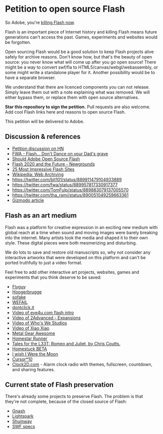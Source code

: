 # Petition to open source Flash

So Adobe, you're [killing Flash now](https://blogs.adobe.com/conversations/2017/07/adobe-flash-update.html).

Flash is an important piece of Internet history and killing Flash means future generations can't access the past. Games, experiments and websites would be forgotten.

Open sourcing Flash would be a good solution to keep Flash projects alive safely for archive reasons. Don't know how, but that's the beauty of open source: you never know what will come up after you go open source! There might be a way to convert swf/fla to HTML5/canvas/webgl/webassembly, or some might write a standalone player for it. Another possibility would be to have a separate browser.

We understand that there are licenced components you can not release. Simply leave them out with a note explaining what was removed. We will either bypass them, or replace them with open source alternatives.

__Star this repository to sign the petition.__ Pull requests are also welcome. Add cool Flash links here and reasons to open source Flash.

This petition will be delivered to Adobe.

## Discussion & references
- [Petition discussion on HN](https://news.ycombinator.com/item?id=14859740)
- [FWA - Flash... Don't Dance on your Dad's grave](https://medium.com/@fwa/flash-don-t-dance-on-your-dad-s-grave-f99287f175d)
- [Should Adobe Open Source Flash](https://gitgalaxy.com/should-adobe-open-source-flash/)
- [Flash 2020 and the Future - Newgrounds](http://www.newgrounds.com/bbs/topic/1424896)
- [25 Most Impressive Flash Sites](http://www.beautifullife.info/web-design/25-most-impressive-flash-sites/)
- [Wikipedia: Web Archiving](https://en.wikipedia.org/wiki/Web_archiving)
- https://twitter.com/bit101/status/889911479104933889
- https://twitter.com/fwa/status/889957817330917377
- https://twitter.com/TomFulp/status/889883079137005570
- https://twitter.com/tha_rami/status/890051049259663361
- [Gizmodo article](http://gizmodo.com/adobe-flash-fans-want-a-chance-to-fix-its-one-million-b-1797284544)

## Flash as an art medium
Flash was a platform for creative expression in an exciting new medium with global reach at a time when sound and moving images were barely breaking into the internet. Many artists took the media and shaped it to their own style. These digital pieces were both mesmerizing and disturbing. 

We do lots to save and restore old manuscripts so, why not consider any interactive artworks that were developed on this platform and can't be ported truthfully to just a video format.

Feel free to add other interactive art projects, websites, games and experiments that you think deserve to be saved:
- [Flyguy](https://en.wikipedia.org/wiki/Fly_Guy_(video_game))
- [Hoogerbrugge](http://nails.hoogerbrugge.com)
- [sofake](http://sofake.com)
- [WEFAIL](http://wefail.com)
- [dontclick.it](http://www.dontclick.it/)
- [Video of eye4u.com flash intro](https://www.youtube.com/watch?v=3aT4wt0fmGU)
- [Video of 2Advanced - Expansions](https://www.youtube.com/watch?v=SVm6d87ERYg)
- [Video of Who's We Studios](https://www.youtube.com/watch?v=Y6jIInoBrHQ)
- [Video of Xiao Xiao](https://www.youtube.com/watch?v=eplAQ3fEr8M)
- [Metal Gear Awesome](http://metalgear.wikia.com/wiki/Metal_Gear_Awesome)
- [Homestar Runner](http://homestarrunner.com)
- [Tales for the L33T: Romeo and Juliet, by Chris Coutts.](http://www.albinoblacksheep.com/flash/romjul)
- [Homestuck BETA](http://www.mspaintadventures.com/?s=5)
- [I wish I Were the Moon](http://www.kongregate.com/games/danielben/i-wish-i-were-the-moon)
- [Cursor\*10](http://www.flashgamesplayer.com/online/Cursor-10.html)
- [Clock2D.com](https://www.clock2d.com/) - Alarm clock radio with themes, fullscreen, countdown, and sharing features.

## Current state of Flash preservation
There's already some projects to preserve Flash. The problem is that they're not complete, because of the closed source of Flash:
- [Gnash](https://www.gnu.org/software/gnash/)
- [Lightspark](https://lightspark.github.io/)
- [Shumway](https://mozilla.github.io/shumway/)
- [SWF specs](https://www.adobe.com/devnet/swf.html)
